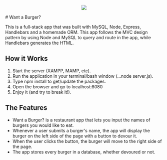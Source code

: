 <p align="center">
  <img src="https://raw.githubusercontent.com/edumoran/burger/master/public/assets/img/burger.png"/>
</p>
# Want a Burger?

This is a full-stack app that was built with MySQL, Node, Express, Handlebars and a homemade ORM. This app follows the MVC design pattern by using Node and MySQL to query and route in the app, while Handlebars generates the HTML.

## How it Works

1. Start the server (XAMPP, MAMP, etc).
2. Run the application in your terminal/bash window (...node server.js).
3. Type npm install to get/update the packages.
4. Open the browser and go to localhost:8080
5. Enjoy it (and try to break it!).

## The Features

* Want a Burger? is a restaurant app that lets you input the names of burgers you would like to eat.
* Whenever a user submits a burger's name, the app will display the burger on the left side of the page with a button to devour it.
* When the user clicks the button, the burger will move to the right side of the page.
* The app stores every burger in a database, whether devoured or not.
